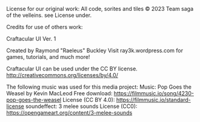 License for our original work:
All code, sorites and tiles © 2023 Team saga of the velleins. see License under.






Credits for use of others work:

Craftacular UI Ver. 1

Created by Raymond "Raeleus" Buckley
Visit ray3k.wordpress.com for games, tutorials, and much more!

Craftacular UI can be used under the CC BY license.
http://creativecommons.org/licenses/by/4.0/

The following music was used for this media project:
Music: Pop Goes the Weasel by Kevin MacLeod
Free download: https://filmmusic.io/song/4230-pop-goes-the-weasel
License (CC BY 4.0): https://filmmusic.io/standard-license
soundeffect: 3 melee sounds
License (CC0): https://opengameart.org/content/3-melee-sounds 



